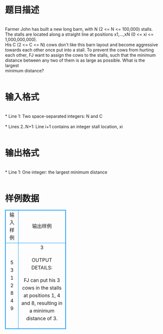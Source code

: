 # 

 
 # 题目描述 
<p>
<br>Farmer John has built a new long barn, with N (2 <= N <= 100,000) stalls. <br>The stalls are located along a straight line at positions x1,...,xN (0 <= xi <= 1,000,000,000). <br>His C (2 <= C <= N) cows don't like this barn layout and become aggressive <br>towards each other once put into a stall. To prevent the cows from hurting <br>each other, FJ want to assign the cows to the stalls, such that the minimum <br>distance between any two of them is as large as possible. What is the largest <br>minimum distance?<br><br></p> 

 
 # 输入格式 
<p>
<br>* Line 1: Two space-separated integers: N and C <br><br>* Lines 2..N+1: Line i+1 contains an integer stall location, xi<br><br></p> 

 
 # 输出格式 
<p>
<br>* Line 1: One integer: the largest minimum distance<br><br></p> 
# 样例数据
<style>
        table,table tr th, table tr td { border:1px solid #0094ff; }
        table { width: 200px; min-height: 25px; line-height: 25px; text-align: center; border-collapse: collapse;}   
    </style>
<table>
	<tr>
		<td>输入样例</td>
		<td>输出样例</td>
	</tr>
<tr><td>
5 3
1
2
8
4
9

</td><td>
3

OUTPUT DETAILS: 

FJ can put his 3 cows in the stalls at positions 1, 4 and 8, resulting in a minimum distance of 3. </td></tr></table>
